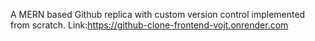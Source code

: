 A MERN based Github replica with custom version control implemented from scratch.
Link:https://github-clone-frontend-vojt.onrender.com
